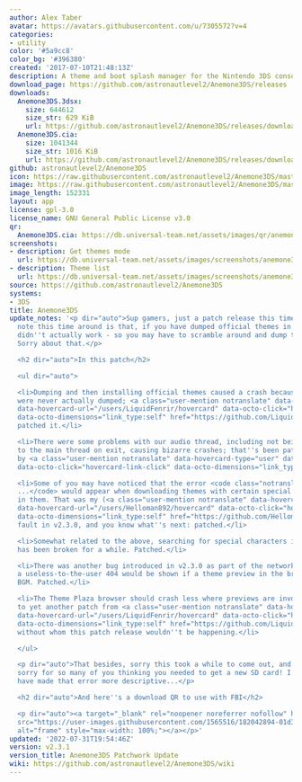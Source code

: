 ```yaml
---
author: Alex Taber
avatar: https://avatars.githubusercontent.com/u/7305572?v=4
categories:
- utility
color: '#5a9cc8'
color_bg: '#396380'
created: '2017-07-10T21:48:13Z'
description: A theme and boot splash manager for the Nintendo 3DS console
download_page: https://github.com/astronautlevel2/Anemone3DS/releases
downloads:
  Anemone3DS.3dsx:
    size: 644612
    size_str: 629 KiB
    url: https://github.com/astronautlevel2/Anemone3DS/releases/download/v2.3.1/Anemone3DS.3dsx
  Anemone3DS.cia:
    size: 1041344
    size_str: 1016 KiB
    url: https://github.com/astronautlevel2/Anemone3DS/releases/download/v2.3.1/Anemone3DS.cia
github: astronautlevel2/Anemone3DS
icon: https://raw.githubusercontent.com/astronautlevel2/Anemone3DS/master/meta/icon.png
image: https://raw.githubusercontent.com/astronautlevel2/Anemone3DS/master/meta/banner.png
image_length: 152331
layout: app
license: gpl-3.0
license_name: GNU General Public License v3.0
qr:
  Anemone3DS.cia: https://db.universal-team.net/assets/images/qr/anemone3ds-cia.png
screenshots:
- description: Get themes mode
  url: https://db.universal-team.net/assets/images/screenshots/anemone3ds/get-themes-mode.png
- description: Theme list
  url: https://db.universal-team.net/assets/images/screenshots/anemone3ds/theme-list.png
source: https://github.com/astronautlevel2/Anemone3DS
systems:
- 3DS
title: Anemone3DS
update_notes: '<p dir="auto">Sup gamers, just a patch release this time around. Of
  note this time around is that, if you have dumped official themes in the past, it
  didn''t actually work - so you may have to scramble around and dump them again.
  Sorry about that.</p>

  <h2 dir="auto">In this patch</h2>

  <ul dir="auto">

  <li>Dumping and then installing official themes caused a crash because the themes
  were never actually dumped; <a class="user-mention notranslate" data-hovercard-type="user"
  data-hovercard-url="/users/LiquidFenrir/hovercard" data-octo-click="hovercard-link-click"
  data-octo-dimensions="link_type:self" href="https://github.com/LiquidFenrir">@LiquidFenrir</a>
  patched it.</li>

  <li>There were some problems with our audio thread, including not being joined back
  to the main thread on exit, causing bizarre crashes; that''s been patched, again
  by <a class="user-mention notranslate" data-hovercard-type="user" data-hovercard-url="/users/LiquidFenrir/hovercard"
  data-octo-click="hovercard-link-click" data-octo-dimensions="link_type:self" href="https://github.com/LiquidFenrir">@LiquidFenrir</a>.</li>

  <li>Some of you may have noticed that the error <code class="notranslate">FS Error:
  ...</code> would appear when downloading themes with certain special characters
  in them. That was my (<a class="user-mention notranslate" data-hovercard-type="user"
  data-hovercard-url="/users/Helloman892/hovercard" data-octo-click="hovercard-link-click"
  data-octo-dimensions="link_type:self" href="https://github.com/Helloman892">@Helloman892</a>''s)
  fault in v2.3.0, and you know what''s next: patched.</li>

  <li>Somewhat related to the above, searching for special characters in the TP browser
  has been broken for a while. Patched.</li>

  <li>There was another bug introduced in v2.3.0 as part of the networking overhaul;
  a useless-to-the-user 404 would be shown if a theme preview in the browser had no
  BGM. Patched.</li>

  <li>The Theme Plaza browser should crash less where previews are involved, thanks
  to yet another patch from <a class="user-mention notranslate" data-hovercard-type="user"
  data-hovercard-url="/users/LiquidFenrir/hovercard" data-octo-click="hovercard-link-click"
  data-octo-dimensions="link_type:self" href="https://github.com/LiquidFenrir">@LiquidFenrir</a>,
  without whom this patch release wouldn''t be happening.</li>

  </ul>

  <p dir="auto">That besides, sorry this took a while to come out, and especially
  sorry for so many of you thinking you needed to get a new SD card! I really should
  have made that error more descriptive...</p>

  <h2 dir="auto">And here''s a download QR to use with FBI</h2>

  <p dir="auto"><a target="_blank" rel="noopener noreferrer nofollow" href="https://user-images.githubusercontent.com/1565516/182042894-01d35270-5726-4d66-b940-77987fee7777.png"><img
  src="https://user-images.githubusercontent.com/1565516/182042894-01d35270-5726-4d66-b940-77987fee7777.png"
  alt="frame" style="max-width: 100%;"></a></p>'
updated: '2022-07-31T19:54:46Z'
version: v2.3.1
version_title: Anemone3DS Patchwork Update
wiki: https://github.com/astronautlevel2/Anemone3DS/wiki
---
```

